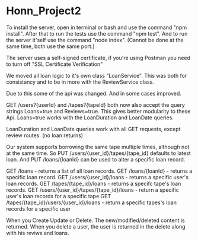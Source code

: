 # Honn_Project2

To install the server, open in terminal or bash and use the command "npm install".
After that to run the tests use the command "npm test".
And to run the server it'self use the command "node index".
(Cannot be done at the same time, both use the same port.)

The server uses a self-signed certificate, if you're using Postman you need to turn off "SSL Certificate Verification"

We moved all loan logic to it's own class "LoanService".
This was both for consistancy and to be in more with the ReviewService class.

Due to this some of the api was changed.
And in some cases improved.

GET /users?{userId} and /tapes?{tapeId} both now also accept the query strings
Loans=true and Reviews=true. This gives better modularity to these Api.
Loans=true works with the LoanDuration and LoanDate queries.

LoanDuration and LoanDate queries work with all GET requests, except review routes. (no loan returns)

Our system supports borrowing the same tape multiple times, although not at the same time.
So PUT /users/{user_id}/tapes/{tape_id} defaults to latest loan.
And PUT /loans/{loanId} can be used to alter a specific loan record.

GET /loans - returns a list of all loan records.
GET /loans/{loanId} - returns a specific loan record.
GET /users/{user_id}/loans - returns a specific user's loan records.
GET /tapes/{tape_id}/loans - returns a specifc tape's loan records.
GET /users/{user_id}/tapes/{tape_id}/loans - return a specific user's loan records for a specific tape
GET /tapes/{tape_id}/users/{user_id}/loans - return a specific tapes's loan records for a specific user

When you Create Update or Delete.
The new/modified/deleted content is returned.
When you delete a user, the user is returned in the delete along with his reviws and loans.